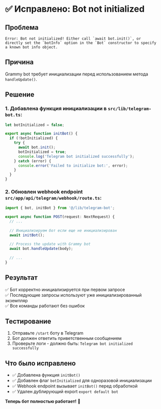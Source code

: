 # ✅ Исправлено: Bot not initialized

## Проблема
```
Error: Bot not initialized! Either call `await bot.init()`, or directly set the `botInfo` option in the `Bot` constructor to specify a known bot info object.
```

## Причина
Grammy bot требует инициализации перед использованием метода `handleUpdate()`.

## Решение

### 1. Добавлена функция инициализации в `src/lib/telegram-bot.ts`:

```typescript
let botInitialized = false;

export async function initBot() {
  if (!botInitialized) {
    try {
      await bot.init();
      botInitialized = true;
      console.log('Telegram bot initialized successfully');
    } catch (error) {
      console.error('Failed to initialize bot:', error);
    }
  }
}
```

### 2. Обновлен webhook endpoint `src/app/api/telegram/webhook/route.ts`:

```typescript
import { bot, initBot } from '@/lib/telegram-bot';

export async function POST(request: NextRequest) {
  // ...
  
  // Инициализируем бот если еще не инициализирован
  await initBot();
  
  // Process the update with Grammy bot
  await bot.handleUpdate(body);
  
  // ...
}
```

## Результат

✅ Бот корректно инициализируется при первом запросе  
✅ Последующие запросы используют уже инициализированный экземпляр  
✅ Все команды работают без ошибок  

## Тестирование

1. Отправьте `/start` боту в Telegram
2. Бот должен ответить приветственным сообщением
3. Проверьте логи - должно быть: `Telegram bot initialized successfully`

## Что было исправлено

- ✅ Добавлена функция `initBot()`
- ✅ Добавлен флаг `botInitialized` для одноразовой инициализации
- ✅ Webhook endpoint вызывает `initBot()` перед обработкой
- ✅ Удален дублирующий export `export default bot`

**Теперь бот полностью работает!** 🎉
